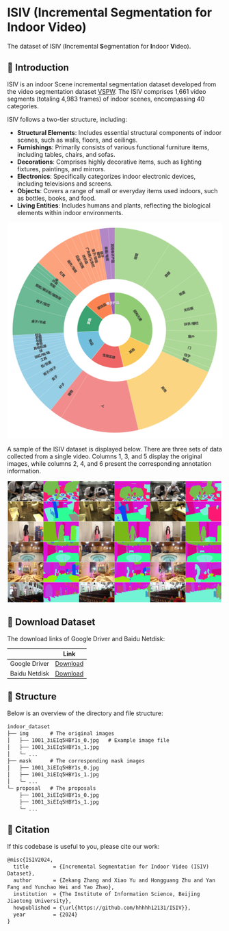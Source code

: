 # ISIV (Incremental Segmentation for Indoor Video)
The dataset of ISIV (**I**ncremental **S**egmentation for **I**ndoor **V**ideo).


## 🎨 Introduction

ISIV is an indoor Scene incremental segmentation dataset developed from the video segmentation dataset [VSPW](https://github.com/sssdddwww2/CVPR2021_VSPW_Implement). The ISIV comprises 1,661 video segments (totaling 4,983 frames) of indoor scenes, encompassing 40 categories.


ISIV follows a two-tier structure, including:

* **Structural Elements**: Includes essential structural components of indoor scenes, such as walls, floors, and ceilings.
* **Furnishings**: Primarily consists of various functional furniture items, including tables, chairs, and sofas.
* **Decorations**: Comprises highly decorative items, such as lighting fixtures, paintings, and mirrors.
* **Electronics**: Specifically categorizes indoor electronic devices, including televisions and screens.
* **Objects**: Covers a range of small or everyday items used indoors, such as bottles, books, and food.
* **Living Entities**: Includes humans and plants, reflecting the biological elements within indoor environments.

<p align="center"><img src="figs/ISIV.png" alt="ISIV"/></p>

A sample of the ISIV dataset is displayed below. There are three sets of data collected from a single video. Columns 1, 3, and 5 display the original images, while columns 2, 4, and 6 present the corresponding annotation information.

<p align="center"><img src="figs/vis.png" alt="vis"/></p>

## :open_file_folder: Download Dataset

The download links of Google Driver and Baidu Netdisk:

|  | Link |
| -------- | -------- |
| Google Driver     | [Download](https://drive.google.com/file/d/1qd63d-BiFh-Q-vfsz4O6YSAFpkBpDNiL/view?usp=drive_link)     |
| Baidu Netdisk | [Download](https://pan.baidu.com/s/1w9O6EVbplgt2gSVZXuMPSw?pwd=9xd7) |

## :pushpin: Structure
Below is an overview of the directory and file structure:
```
indoor_dataset
├── img       # The original images 
│   ├── 1001_3iEIq5HBY1s_0.jpg   # Example image file
│   ├── 1001_3iEIq5HBY1s_1.jpg
│   └─ ...
├── mask      # The corresponding mask images
│   ├── 1001_3iEIq5HBY1s_0.jpg
│   ├── 1001_3iEIq5HBY1s_1.jpg
│   └─ ...
└─ proposal   # The proposals
    ├── 1001_3iEIq5HBY1s_0.jpg
    ├── 1001_3iEIq5HBY1s_1.jpg
    └─ ...
```


## :pencil: Citation
If this codebase is useful to you, please cite our work:
```
@misc{ISIV2024,
  title        = {Incremental Segmentation for Indoor Video (ISIV) Dataset},
  author       = {Zekang Zhang and Xiao Yu and Hongguang Zhu and Yan Fang and Yunchao Wei and Yao Zhao},
  institution  = {The Institute of Information Science, Beijing Jiaotong University},
  howpublished = {\url{https://github.com/hhhhh12131/ISIV}},
  year         = {2024}
}
```

